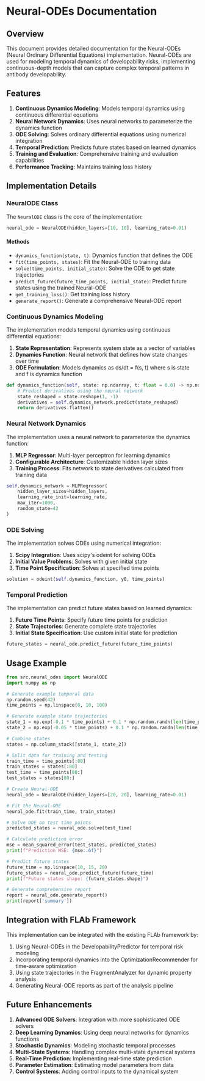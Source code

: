 # Neural-ODEs Documentation

## Overview

This document provides detailed documentation for the Neural-ODEs (Neural Ordinary Differential Equations) implementation. Neural-ODEs are used for modeling temporal dynamics of developability risks, implementing continuous-depth models that can capture complex temporal patterns in antibody developability.

## Features

1. **Continuous Dynamics Modeling**: Models temporal dynamics using continuous differential equations
2. **Neural Network Dynamics**: Uses neural networks to parameterize the dynamics function
3. **ODE Solving**: Solves ordinary differential equations using numerical integration
4. **Temporal Prediction**: Predicts future states based on learned dynamics
5. **Training and Evaluation**: Comprehensive training and evaluation capabilities
6. **Performance Tracking**: Maintains training loss history

## Implementation Details

### NeuralODE Class

The `NeuralODE` class is the core of the implementation:

```python
neural_ode = NeuralODE(hidden_layers=[10, 10], learning_rate=0.01)
```

#### Methods

- `dynamics_function(state, t)`: Dynamics function that defines the ODE
- `fit(time_points, states)`: Fit the Neural-ODE to training data
- `solve(time_points, initial_state)`: Solve the ODE to get state trajectories
- `predict_future(future_time_points, initial_state)`: Predict future states using the trained Neural-ODE
- `get_training_loss()`: Get training loss history
- `generate_report()`: Generate a comprehensive Neural-ODE report

### Continuous Dynamics Modeling

The implementation models temporal dynamics using continuous differential equations:

1. **State Representation**: Represents system state as a vector of variables
2. **Dynamics Function**: Neural network that defines how state changes over time
3. **ODE Formulation**: Models dynamics as ds/dt = f(s, t) where s is state and f is dynamics function

```python
def dynamics_function(self, state: np.ndarray, t: float = 0.0) -> np.ndarray:
    # Predict derivatives using the neural network
    state_reshaped = state.reshape(1, -1)
    derivatives = self.dynamics_network.predict(state_reshaped)
    return derivatives.flatten()
```

### Neural Network Dynamics

The implementation uses a neural network to parameterize the dynamics function:

1. **MLP Regressor**: Multi-layer perceptron for learning dynamics
2. **Configurable Architecture**: Customizable hidden layer sizes
3. **Training Process**: Fits network to state derivatives calculated from training data

```python
self.dynamics_network = MLPRegressor(
    hidden_layer_sizes=hidden_layers,
    learning_rate_init=learning_rate,
    max_iter=1000,
    random_state=42
)
```

### ODE Solving

The implementation solves ODEs using numerical integration:

1. **Scipy Integration**: Uses scipy's odeint for solving ODEs
2. **Initial Value Problems**: Solves with given initial state
3. **Time Point Specification**: Solves at specified time points

```python
solution = odeint(self.dynamics_function, y0, time_points)
```

### Temporal Prediction

The implementation can predict future states based on learned dynamics:

1. **Future Time Points**: Specify future time points for prediction
2. **State Trajectories**: Generate complete state trajectories
3. **Initial State Specification**: Use custom initial state for prediction

```python
future_states = neural_ode.predict_future(future_time_points)
```

## Usage Example

```python
from src.neural_odes import NeuralODE
import numpy as np

# Generate example temporal data
np.random.seed(42)
time_points = np.linspace(0, 10, 100)

# Generate example state trajectories
state_1 = np.exp(-0.1 * time_points) + 0.1 * np.random.randn(len(time_points))
state_2 = np.exp(-0.05 * time_points) + 0.1 * np.random.randn(len(time_points))

# Combine states
states = np.column_stack([state_1, state_2])

# Split data for training and testing
train_time = time_points[:80]
train_states = states[:80]
test_time = time_points[80:]
test_states = states[80:]

# Create Neural-ODE
neural_ode = NeuralODE(hidden_layers=[20, 20], learning_rate=0.01)

# Fit the Neural-ODE
neural_ode.fit(train_time, train_states)

# Solve ODE on test time points
predicted_states = neural_ode.solve(test_time)

# Calculate prediction error
mse = mean_squared_error(test_states, predicted_states)
print(f"Prediction MSE: {mse:.6f}")

# Predict future states
future_time = np.linspace(10, 15, 20)
future_states = neural_ode.predict_future(future_time)
print(f"Future states shape: {future_states.shape}")

# Generate comprehensive report
report = neural_ode.generate_report()
print(report['summary'])
```

## Integration with FLAb Framework

This implementation can be integrated with the existing FLAb framework by:

1. Using Neural-ODEs in the DevelopabilityPredictor for temporal risk modeling
2. Incorporating temporal dynamics into the OptimizationRecommender for time-aware optimization
3. Using state trajectories in the FragmentAnalyzer for dynamic property analysis
4. Generating Neural-ODE reports as part of the analysis pipeline

## Future Enhancements

1. **Advanced ODE Solvers**: Integration with more sophisticated ODE solvers
2. **Deep Learning Dynamics**: Using deep neural networks for dynamics functions
3. **Stochastic Dynamics**: Modeling stochastic temporal processes
4. **Multi-State Systems**: Handling complex multi-state dynamical systems
5. **Real-Time Prediction**: Implementing real-time state prediction
6. **Parameter Estimation**: Estimating model parameters from data
7. **Control Systems**: Adding control inputs to the dynamical system

